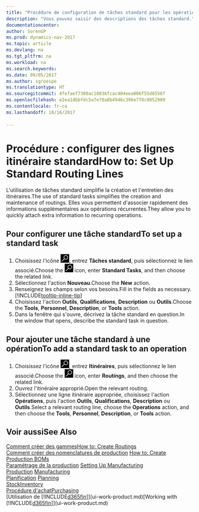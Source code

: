```yaml
---
title: "Procédure de configuration de tâches standard pour les opérations"
description: "Vous pouvez saisir des descriptions des tâches standard."
documentationcenter: 
author: SorenGP
ms.prod: dynamics-nav-2017
ms.topic: article
ms.devlang: na
ms.tgt_pltfrm: na
ms.workload: na
ms.search.keywords: 
ms.date: 09/05/2017
ms.author: sgroespe
ms.translationtype: HT
ms.sourcegitcommit: 4fefaef7380ac10836fcac404eea006f55d8556f
ms.openlocfilehash: e2ea1dbbfdc5a7e78a8b4946c396e7f8c0052909
ms.contentlocale: fr-ca
ms.lasthandoff: 10/16/2017

---
```

# <a name="how-to-set-up-standard-routing-lines"></a><span data-ttu-id="06401-103">Procédure : configurer des lignes itinéraire standard</span><span class="sxs-lookup"><span data-stu-id="06401-103">How to: Set Up Standard Routing Lines</span></span>
<span data-ttu-id="06401-104">L'utilisation de tâches standard simplifie la création et l'entretien des itinéraires.</span><span class="sxs-lookup"><span data-stu-id="06401-104">The use of standard tasks simplifies the creation and maintenance of routings.</span></span> <span data-ttu-id="06401-105">Elles vous permettent d'associer rapidement des informations supplémentaires aux opérations récurrentes.</span><span class="sxs-lookup"><span data-stu-id="06401-105">They allow you to quickly attach extra information to recurring operations.</span></span>

## <a name="to-set-up-a-standard-task"></a><span data-ttu-id="06401-106">Pour configurer une tâche standard</span><span class="sxs-lookup"><span data-stu-id="06401-106">To set up a standard task</span></span>
1. <span data-ttu-id="06401-107">Choisissez l'icône ![Page ou rapport pour la recherche](media/ui-search/search_small.png "icône Page ou rapport pour la recherche"), entrez **Tâches standard**, puis sélectionnez le lien associé.</span><span class="sxs-lookup"><span data-stu-id="06401-107">Choose the ![Search for Page or Report](media/ui-search/search_small.png "Search for Page or Report icon") icon, enter **Standard Tasks**, and then choose the related link.</span></span>
2. <span data-ttu-id="06401-108">Sélectionnez l'action **Nouveau**.</span><span class="sxs-lookup"><span data-stu-id="06401-108">Choose the **New** action.</span></span>
3. <span data-ttu-id="06401-109">Renseignez les champs selon vos besoins.</span><span class="sxs-lookup"><span data-stu-id="06401-109">Fill in the fields as necessary.</span></span> [!INCLUDE[tooltip-inline-tip](includes/tooltip-inline-tip_md.md)]
4. <span data-ttu-id="06401-110">Choisissez l'action **Outils**, **Qualifications**, **Description** ou **Outils**.</span><span class="sxs-lookup"><span data-stu-id="06401-110">Choose the **Tools**, **Personnel**, **Description**, or **Tools** action.</span></span>
5. <span data-ttu-id="06401-111">Dans la fenêtre qui s'ouvre, décrivez la tâche standard en question.</span><span class="sxs-lookup"><span data-stu-id="06401-111">In the window that opens, describe the standard task in question.</span></span>

## <a name="to-add-a-standard-task-to-an-operation"></a><span data-ttu-id="06401-112">Pour ajouter une tâche standard à une opération</span><span class="sxs-lookup"><span data-stu-id="06401-112">To add a standard task to an operation</span></span>
1. <span data-ttu-id="06401-113">Choisissez l'icône ![Page ou rapport pour la recherche](media/ui-search/search_small.png "icône Page ou rapport pour la recherche"), entrez **Itinéraires**, puis sélectionnez le lien associé.</span><span class="sxs-lookup"><span data-stu-id="06401-113">Choose the ![Search for Page or Report](media/ui-search/search_small.png "Search for Page or Report icon") icon, enter **Routings**, and then choose the related link.</span></span>
2. <span data-ttu-id="06401-114">Ouvrez l'itinéraire approprié.</span><span class="sxs-lookup"><span data-stu-id="06401-114">Open the relevant routing.</span></span>
3. <span data-ttu-id="06401-115">Sélectionnez une ligne itinéraire appropriée, choisissez l'action **Opérations**, puis l'action **Outils**, **Qualifications**, **Description** ou **Outils**.</span><span class="sxs-lookup"><span data-stu-id="06401-115">Select a relevant routing line, choose the **Operations** action, and then choose the **Tools**, **Personnel**, **Description**, or **Tools** action.</span></span>

## <a name="see-also"></a><span data-ttu-id="06401-116">Voir aussi</span><span class="sxs-lookup"><span data-stu-id="06401-116">See Also</span></span>  
[<span data-ttu-id="06401-117">Comment créer des gammes</span><span class="sxs-lookup"><span data-stu-id="06401-117">How to: Create Routings</span></span>](production-how-to-create-routings.md)  
<span data-ttu-id="06401-118">[Comment créer des nomenclatures de production](production-how-to-create-production-boms.md)   </span><span class="sxs-lookup"><span data-stu-id="06401-118">[How to: Create Production BOMs](production-how-to-create-production-boms.md)   </span></span>  
<span data-ttu-id="06401-119">[Paramétrage de la production](production-configure-production-processes.md) </span><span class="sxs-lookup"><span data-stu-id="06401-119">[Setting Up Manufacturing](production-configure-production-processes.md) </span></span>  
<span data-ttu-id="06401-120">[Production](production-manage-manufacturing.md)  </span><span class="sxs-lookup"><span data-stu-id="06401-120">[Manufacturing](production-manage-manufacturing.md)  </span></span>  
<span data-ttu-id="06401-121">[Planification](production-planning.md) </span><span class="sxs-lookup"><span data-stu-id="06401-121">[Planning](production-planning.md) </span></span>  
[<span data-ttu-id="06401-122">Stock</span><span class="sxs-lookup"><span data-stu-id="06401-122">Inventory</span></span>](inventory-manage-inventory.md)  
[<span data-ttu-id="06401-123">Procédure d'achat</span><span class="sxs-lookup"><span data-stu-id="06401-123">Purchasing</span></span>](purchasing-manage-purchasing.md)  
<span data-ttu-id="06401-124">[Utilisation de [!INCLUDE[d365fin](includes/d365fin_md.md)]](ui-work-product.md)</span><span class="sxs-lookup"><span data-stu-id="06401-124">[Working with [!INCLUDE[d365fin](includes/d365fin_md.md)]](ui-work-product.md)</span></span>  

